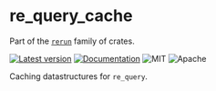 # re_query_cache

Part of the [`rerun`](https://github.com/rerun-io/rerun) family of crates.

[![Latest version](https://img.shields.io/crates/v/re_query.svg)](https://crates.io/crates/re_query)
[![Documentation](https://docs.rs/re_query/badge.svg)](https://docs.rs/re_query)
![MIT](https://img.shields.io/badge/license-MIT-blue.svg)
![Apache](https://img.shields.io/badge/license-Apache-blue.svg)

Caching datastructures for `re_query`.
